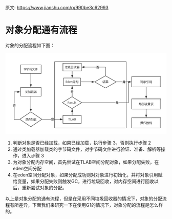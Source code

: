原文: https://www.jianshu.com/p/990be3c62993

# 对象分配通有流程

对象的分配流程如下图：



![img](./Reprint_JVM对象分配_img/6763914-34de9e3b9cfe61cd.webp)

1. 判断对象是否已经加载，如果已经加载，执行步骤 3，否则执行步骤 2
2. 通过类加载器加载类的字节码文件，对字节码文件进行验证、准备、解析等操作，进入步骤 3
3. 为对象分配内存空间，首先尝试在TLAB空间分配对象，如果分配失败，在eden空间分配
4. 在eden空间分配对象，如果分配成功则对对象进行初始化，并将对象引用赋给变量，如果分配失败则触发GC，进行垃圾回收，对内存空间进行回收以后，重新尝试对象的分配。

以上是对象分配的通有流程，但是在采用不同垃圾回收器的情况下，对象的分配流程有所差异，下面我们来研究一下在使用G1的情况下，对象分配的流程是怎么样的。

